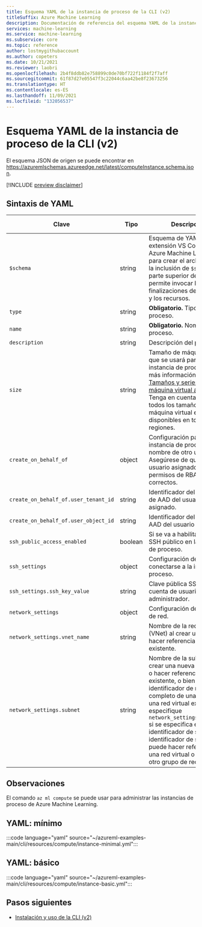 ```yaml
---
title: Esquema YAML de la instancia de proceso de la CLI (v2)
titleSuffix: Azure Machine Learning
description: Documentación de referencia del esquema YAML de la instancia de proceso de la CLI (v2).
services: machine-learning
ms.service: machine-learning
ms.subservice: core
ms.topic: reference
author: lostmygithubaccount
ms.author: copeters
ms.date: 10/21/2021
ms.reviewer: laobri
ms.openlocfilehash: 2b4f8ddb82e758899c0de70bf722f1184f2f7aff
ms.sourcegitcommit: 61f87d27e05547f3c22044c6aa42be8f23673256
ms.translationtype: HT
ms.contentlocale: es-ES
ms.lasthandoff: 11/09/2021
ms.locfileid: "132056537"
---
```

# <a name="cli-v2-compute-instance-yaml-schema"></a>Esquema YAML de la instancia de proceso de la CLI (v2)

El esquema JSON de origen se puede encontrar en https://azuremlschemas.azureedge.net/latest/computeInstance.schema.json.

[!INCLUDE [preview disclaimer](../../includes/machine-learning-preview-generic-disclaimer.md)]

## <a name="yaml-syntax"></a>Sintaxis de YAML

| Clave | Tipo | Descripción | Valores permitidos | Valor predeterminado |
| --- | ---- | ----------- | -------------- | ------- |
| `$schema` | string | Esquema de YAML. Si usa la extensión VS Code de Azure Machine Learning para crear el archivo YAML, la inclusión de `$schema` en la parte superior del archivo le permite invocar las finalizaciones del esquema y los recursos. | | |
| `type` | string | **Obligatorio.** Tipo de proceso. | `computeinstance` | |
| `name` | string | **Obligatorio.** Nombre del proceso. | | |
| `description` | string | Descripción del proceso. | | |
| `size` | string | Tamaño de máquina virtual que se usará para la instancia de proceso. Para más información, consulte [Tamaños y series de máquina virtual admitidos](concept-compute-target.md#supported-vm-series-and-sizes). Tenga en cuenta que no todos los tamaños de máquina virtual están disponibles en todas las regiones. | Para obtener la lista de tamaños admitidos en una región determinada, use el comando `az ml compute list-sizes`.  | `Standard_DS3_v2` |
| `create_on_behalf_of` | object | Configuración para crear la instancia de proceso en nombre de otro usuario. Asegúrese de que el usuario asignado tiene los permisos de RBAC correctos. |  |  |
| `create_on_behalf_of.user_tenant_id` | string | Identificador del inquilino de AAD del usuario asignado. |  |  |
| `create_on_behalf_of.user_object_id` | string | Identificador del objeto de AAD del usuario asignado. |  |  |
| `ssh_public_access_enabled` | boolean | Si se va a habilitar el acceso SSH público en la instancia de proceso. | | `false` |
| `ssh_settings` | object | Configuración de SSH para conectarse a la instancia de proceso. | | |
| `ssh_settings.ssh_key_value` | string | Clave pública SSH de la cuenta de usuario administrador. | | |
| `network_settings` | object | Configuración de seguridad de red. | | |
| `network_settings.vnet_name` | string | Nombre de la red virtual (VNet) al crear una nueva o hacer referencia a una existente. | | |
| `network_settings.subnet` | string | Nombre de la subred al crear una nueva red virtual o hacer referencia a una existente, o bien el identificador de recurso completo de una subred en una red virtual existente. No especifique `network_settings.vnet_name` si se especifica el identificador de subred. El identificador de subred puede hacer referencia a una red virtual o subred en otro grupo de recursos. | | |

## <a name="remarks"></a>Observaciones

El comando `az ml compute` se puede usar para administrar las instancias de proceso de Azure Machine Learning.

## <a name="yaml-minimal"></a>YAML: mínimo

:::code language="yaml" source="~/azureml-examples-main/cli/resources/compute/instance-minimal.yml":::

## <a name="yaml-basic"></a>YAML: básico

:::code language="yaml" source="~/azureml-examples-main/cli/resources/compute/instance-basic.yml":::

## <a name="next-steps"></a>Pasos siguientes

- [Instalación y uso de la CLI (v2)](how-to-configure-cli.md)
